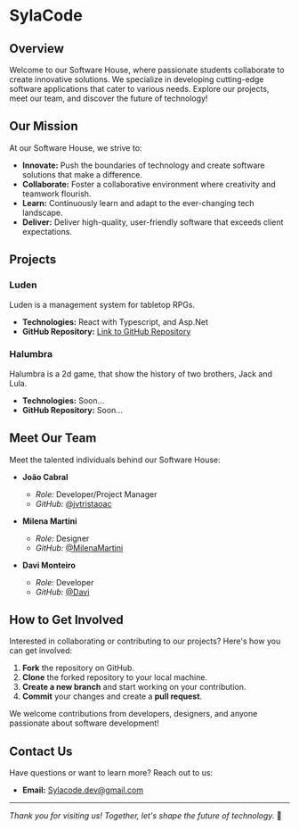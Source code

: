 # SylaCode

## Overview

Welcome to our Software House, where passionate students collaborate to create innovative solutions. We specialize in developing cutting-edge software applications that cater to various needs. Explore our projects, meet our team, and discover the future of technology!

## Our Mission

At our Software House, we strive to:

- **Innovate:** Push the boundaries of technology and create software solutions that make a difference.
- **Collaborate:** Foster a collaborative environment where creativity and teamwork flourish.
- **Learn:** Continuously learn and adapt to the ever-changing tech landscape.
- **Deliver:** Deliver high-quality, user-friendly software that exceeds client expectations.

## Projects

### Luden

Luden is a management system for tabletop RPGs.

- **Technologies:** React with Typescript, and Asp.Net
- **GitHub Repository:** [Link to GitHub Repository](https://github.com/SylaCode/Luden)

### Halumbra

Halumbra is a 2d game, that show the history of two brothers, Jack and Lula.

- **Technologies:** Soon...
- **GitHub Repository:** Soon...

## Meet Our Team

Meet the talented individuals behind our Software House:

- **João Cabral**
  - *Role:* Developer/Project Manager
  - *GitHub:* [@jvtristaoac](https://github.com/jvtristaoac)

- **Milena Martini**
  - *Role:* Designer
  - *GitHub:* [@MilenaMartini](https://github.com/milenaMartini)

- **Davi Monteiro**
  - *Role:* Developer
  - *GitHub:* [@Davi](https://github.com/davi)

## How to Get Involved

Interested in collaborating or contributing to our projects? Here's how you can get involved:

1. **Fork** the repository on GitHub.
2. **Clone** the forked repository to your local machine.
3. **Create a new branch** and start working on your contribution.
4. **Commit** your changes and create a **pull request**.

We welcome contributions from developers, designers, and anyone passionate about software development!

## Contact Us

Have questions or want to learn more? Reach out to us:

- **Email:** Sylacode.dev@gmail.com
---

*Thank you for visiting us! Together, let's shape the future of technology.* 🚀
